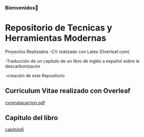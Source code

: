 ### Bienvenidos👋

# Repositorio de Tecnicas y Herramientas Modernas

Proyectos Realizados
-CV realizado con Latex (Overleaf.com)

-Traducción de un  capitulo de un libro de inglés a español sobre la descarbonizacón

-creación de este Repositorio


## Curriculum Vitae realizado con Overleaf

[cvrenatacarrion.pdf](https://github.com/renatacarrion/renatacarrion/blob/ed5b110dff14d054cec0e5dba7c068f74bed2583/cvrenatacarrion.pdf)

## Capitulo del libro

[capitulo6](https://github.com/renatacarrion/renatacarrion/blob/ed5b110dff14d054cec0e5dba7c068f74bed2583/capitulo6.pdf)

